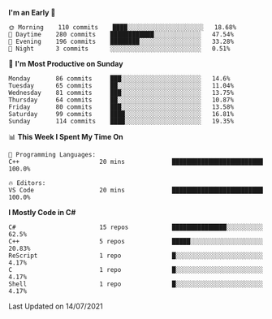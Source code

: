 <!--START_SECTION:waka-->
**I'm an Early 🐤** 

```text
🌞 Morning    110 commits    ████░░░░░░░░░░░░░░░░░░░░░   18.68% 
🌆 Daytime    280 commits    ████████████░░░░░░░░░░░░░   47.54% 
🌃 Evening    196 commits    ████████░░░░░░░░░░░░░░░░░   33.28% 
🌙 Night      3 commits      ░░░░░░░░░░░░░░░░░░░░░░░░░   0.51%

```
📅 **I'm Most Productive on Sunday** 

```text
Monday       86 commits     ███░░░░░░░░░░░░░░░░░░░░░░   14.6% 
Tuesday      65 commits     ██░░░░░░░░░░░░░░░░░░░░░░░   11.04% 
Wednesday    81 commits     ███░░░░░░░░░░░░░░░░░░░░░░   13.75% 
Thursday     64 commits     ██░░░░░░░░░░░░░░░░░░░░░░░   10.87% 
Friday       80 commits     ███░░░░░░░░░░░░░░░░░░░░░░   13.58% 
Saturday     99 commits     ████░░░░░░░░░░░░░░░░░░░░░   16.81% 
Sunday       114 commits    ████░░░░░░░░░░░░░░░░░░░░░   19.35%

```


📊 **This Week I Spent My Time On** 

```text
💬 Programming Languages: 
C++                      20 mins             █████████████████████████   100.0%

🔥 Editors: 
VS Code                  20 mins             █████████████████████████   100.0%

```

**I Mostly Code in C#** 

```text
C#                       15 repos            ███████████████░░░░░░░░░░   62.5% 
C++                      5 repos             █████░░░░░░░░░░░░░░░░░░░░   20.83% 
ReScript                 1 repo              █░░░░░░░░░░░░░░░░░░░░░░░░   4.17% 
C                        1 repo              █░░░░░░░░░░░░░░░░░░░░░░░░   4.17% 
Shell                    1 repo              █░░░░░░░░░░░░░░░░░░░░░░░░   4.17%

```



 Last Updated on 14/07/2021
<!--END_SECTION:waka-->
